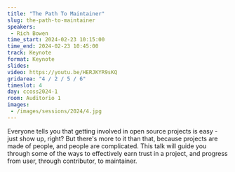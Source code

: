 ```yaml
---
title: "The Path To Maintainer"
slug: the-path-to-maintainer
speakers:
 - Rich Bowen
time_start: 2024-02-23 10:15:00
time_end: 2024-02-23 10:45:00
track: Keynote
format: Keynote
slides: 
video: https://youtu.be/HERJKYR9sKQ
gridarea: "4 / 2 / 5 / 6"
timeslot: 4
day: ccoss2024-1
room: Auditorio 1
images: 
 - /images/sessions/2024/4.jpg
---
```


Everyone tells you that getting involved in open source projects is easy - just show up, right? But there's more to it than that, because projects are made of people, and people are complicated. This talk will guide you through some of the ways to effectively earn trust in a project, and progress from user, through contributor, to maintainer.
